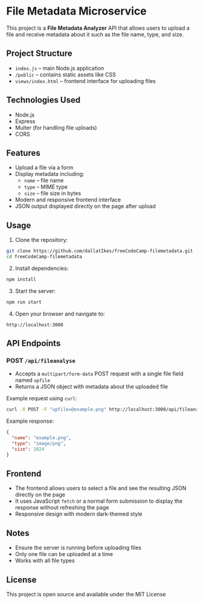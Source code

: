 # File Metadata Microservice

This project is a **File Metadata Analyzer** API that allows users to upload a file and receive metadata about it such as the file name, type, and size.

## Project Structure

- `index.js` – main Node.js application
- `/public` – contains static assets like CSS
- `views/index.html` – frontend interface for uploading files

## Technologies Used

- Node.js
- Express
- Multer (for handling file uploads)
- CORS

## Features

- Upload a file via a form
- Display metadata including:
  - `name` – file name
  - `type` – MIME type
  - `size` – file size in bytes
- Modern and responsive frontend interface
- JSON output displayed directly on the page after upload

## Usage

1. Clone the repository:

```bash
git clone https://github.com/dallatIkes/freeCodeCamp-filemetadata.git
cd freeCodeCamp-filemetadata
```

2. Install dependencies:

```bash
npm install
```

3. Start the server:

```bash
npm run start
```

4. Open your browser and navigate to:

```
http://localhost:3000
```

## API Endpoints

### POST `/api/fileanalyse`

- Accepts a `multipart/form-data` POST request with a single file field named `upfile`
- Returns a JSON object with metadata about the uploaded file

Example request using `curl`:

```bash
curl -X POST -F "upfile=@example.png" http://localhost:3000/api/fileanalyse
```

Example response:

```json
{
  "name": "example.png",
  "type": "image/png",
  "size": 1024
}
```

## Frontend

- The frontend allows users to select a file and see the resulting JSON directly on the page
- It uses JavaScript `fetch` or a normal form submission to display the response without refreshing the page
- Responsive design with modern dark-themed style

## Notes

- Ensure the server is running before uploading files
- Only one file can be uploaded at a time
- Works with all file types

## License

This project is open source and available under the MIT License
